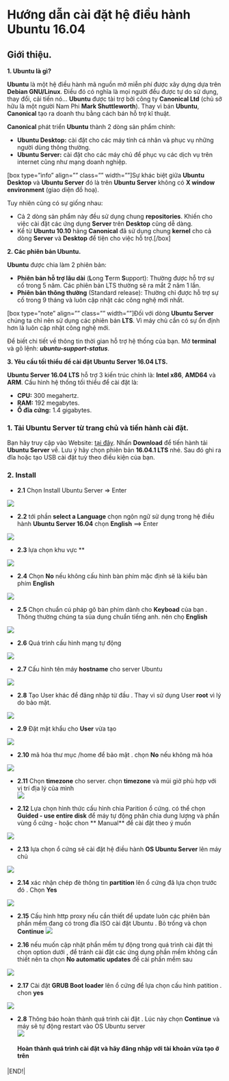 # Hướng dẫn cài đặt hệ điều hành Ubuntu 16.04


## Giới thiệu.

**1. Ubuntu là gì?**

**Ubuntu**  là một hệ điều hành mã nguồn mở miễn phí được xây dựng dựa trên  **Debian GNU/Linux**. Điều đó có nghĩa là mọi người đều được tự do sử dụng, thay đổi, cải tiến nó…  **Ubuntu**  được tài trợ bởi công ty **Canonical Ltd**  (chủ sở hữu là một người Nam Phi  **Mark Shuttleworth**). Thay vì bán  **Ubuntu**,  **Canonical**  tạo ra doanh thu bằng cách bán hỗ trợ kĩ thuật.

**Canonical**  phát triển  **Ubuntu**  thành 2 dòng sản phẩm chính:

-   **Ubuntu Desktop:**  cài đặt cho các máy tính cá nhân và phục vụ những người dùng thông thường.
-   **Ubuntu Server:**  cài đặt cho các máy chủ để phục vụ các dịch vụ trên internet cũng như mạng doanh nghiệp.

[box type=”info” align=”” class=”” width=””]Sự khác biệt giữa  **Ubuntu Desktop**  và  **Ubuntu Server**  đó là trên  **Ubuntu Server**  không có  **X window environment** (giao diện đồ hoạ).

Tuy nhiên cũng có sự giống nhau:

-   Cả 2 dòng sản phẩm này đều sử dụng chung  **repositories**. Khiến cho việc cài đặt các ứng dụng  **Server**  trên  **Desktop**  cũng dễ dàng.
-   Kể từ  **Ubuntu 10.10**  hãng  **Canonical**  đã sử dụng chung  **kernel**  cho cả dòng  **Server**  và  **Desktop**  để tiện cho việc hỗ trợ.[/box]

**2. Các phiên bản Ubuntu.**

**Ubuntu**  được chia làm 2 phiên bản:

-   **Phiên bản hỗ trợ lâu dài**  (**L**ong  **T**erm  **S**upport): Thường được hỗ trợ sự cố trong 5 năm. Các phiên bản LTS thường sẽ ra mắt 2 năm 1 lần.
-   **Phiên bản thông thường**  (Standard release): Thường chỉ được hỗ trợ sự cố trong 9 tháng và luôn cập nhật các công nghệ mới nhất.

[box type=”note” align=”” class=”” width=””]Đối với dòng  **Ubuntu Server**  chúng ta chỉ nên sử dụng các phiên bản  **LTS**. Vì máy chủ cần có sự ổn định hơn là luôn cập nhật công nghệ mới.

Để biết chi tiết về thông tin thời gian hỗ trợ hệ thống của bạn. Mở  **terminal**  và gõ lệnh:  _**ubuntu-support-status**_.

 **3. Yêu cầu tối thiểu để cài đặt Ubuntu Server 16.04 LTS.**

**Ubuntu Server 16.04 LTS**  hỗ trợ 3 kiến trúc chính là:  **Intel x86**,  **AMD64**  và **ARM**. Cấu hình hệ thống tối thiểu để cài đặt là:

-   **CPU:**  300 megahertz.
-   **RAM:**  192 megabytes.
-   **Ổ đĩa cứng:**  1.4 gigabytes.


### 1. Tải Ubuntu Server từ trang chủ và tiến hành cài đặt.

Bạn hãy truy cập vào Website: [tại đây](https://www.ubuntu.com/download/server). Nhấn  **Download**  để tiến hành tải  **Ubuntu Server**  về. Lưu ý hãy chọn phiên bản  **16.04.1 LTS**  nhé. Sau đó ghi ra đĩa hoặc tạo USB cài đặt tuỳ theo điều kiện của bạn.

### 2. Install

- **2.1**   Chọn Install Ubuntu Server => Enter

![](https://camo.githubusercontent.com/1c7225a93be5ee3cb3fcdfe384dea7f17ec7f3f0/68747470733a2f2f692e696d6775722e636f6d2f7739387a37574f2e706e67)

- **2.2** tới phần **select a Language** chọn ngôn ngữ sử dụng trong hệ điều hành **Ubuntu Server 16.04** chọn **English** ==> Enter 

![](https://camo.githubusercontent.com/b2aa1b8b4c5da050eab40f08f50aaddfc91410e8/68747470733a2f2f692e696d6775722e636f6d2f49664f7353586f2e706e67)

  - **2.3** lựa chọn khu vực **

![](https://camo.githubusercontent.com/56f11cbc637d8ad42c33b98398afcb17b46c17c5/68747470733a2f2f692e696d6775722e636f6d2f4173504345446d2e706e67)

-  **2.4**  Chọn **No** nếu không cấu hình bàn phím mặc định sẽ là kiểu bàn phím **English**

![](https://camo.githubusercontent.com/2d8085d3a70dc97eb89e86aab3f72b4ed20f4c16/68747470733a2f2f692e696d6775722e636f6d2f3148505576756e2e706e67)

- **2.5** Chọn chuẩn cú pháp gõ bàn phím dành cho  **Keyboad** của bạn . Thông thường chúng ta sủa dụng chuẩn tiếng anh. nên chọ **English**

![](https://camo.githubusercontent.com/29f4926fecbf721d10b881ff7cc1f9fd481e88c4/68747470733a2f2f692e696d6775722e636f6d2f344c79685865752e706e67)

-  **2.6** Quá trình cấu hình mạng tự động

![](https://camo.githubusercontent.com/ec207f83ac1d4508d9245216337c9f858d43abb0/68747470733a2f2f692e696d6775722e636f6d2f463334663857642e706e67)

-  **2.7** Cấu hình tên máy **hostname** cho server Ubuntu 

![](https://camo.githubusercontent.com/b18dfc224f7f631208e978a2052717b457f1009a/68747470733a2f2f692e696d6775722e636f6d2f414676314a4d732e706e67)

-   **2.8** Tạo User khác để đăng nhập từ đầu . Thay vì sử dụng User **root** vì lý do bảo mật. 

![](https://camo.githubusercontent.com/ab8287ff80126554d551b0f59a72c6f9253556d9/68747470733a2f2f692e696d6775722e636f6d2f5331385a6d616f2e706e67)

-  **2.9** Đặt mật khẩu cho **User** vừa tạo 

![](https://camo.githubusercontent.com/50c5bd9e4de25bf17e8cc78144a087c05c443437/68747470733a2f2f692e696d6775722e636f6d2f48336c6d476e672e706e67)

-   **2.10** mã hóa thư mục /home để bảo mật . chọn **No** nếu không mã hóa 

![](https://camo.githubusercontent.com/f1415cedeb80cc557c1f3518775cc36b78bd0f15/68747470733a2f2f692e696d6775722e636f6d2f71564e504c506d2e706e67)


-  **2.11** Chọn **timezone** cho server. chọn **timezone** và múi giờ phù hợp với vị trí địa lý của mình  
![](https://camo.githubusercontent.com/5177e6b7ce4969ee00887d178583d2b4c63ba6dd/68747470733a2f2f692e696d6775722e636f6d2f76596c4e6838712e706e67)

-   **2.12** Lựa chọn hình thức cấu hình chia Parition ổ cứng. có thể chọn **Guided - use entire disk** để máy tự động phân chia dung lượng và phần vùng ổ cứng
		- hoặc chon ** Manual** để cài đặt theo ý muốn 

![](https://camo.githubusercontent.com/65ba5e03e7c0a634ca05143cb7d55e848635e8ca/68747470733a2f2f692e696d6775722e636f6d2f747468586e4c742e706e67)

- **2.13** lựa chọn ổ cứng sẽ cài đặt hệ điều hành **OS Ubuntu Server** lên máy chủ  

![](https://camo.githubusercontent.com/564a90a169b38fc1fdd8bbe98d6837e2ffa75a88/68747470733a2f2f692e696d6775722e636f6d2f704534754365512e706e67)

-  **2.14** xác nhận chép đè thông tin **partition** lên ổ cứng đã lựa chọn trước đó . Chọn **Yes** 

![](https://camo.githubusercontent.com/4d57b8c0386d007c879a6bf20eb0b52e3c59d9a0/68747470733a2f2f692e696d6775722e636f6d2f4f74706c68685a2e706e67)

-   **2.15** Cấu hình http proxy nếu cần thiết để update luôn các phiên bản phần mềm đang có trong đĩa ISO  cài đặt Ubuntu . Bỏ trống và chọn **Continue** 
![](https://camo.githubusercontent.com/9e55e35931a0ba709322dd285bfc41c93ae56b44/68747470733a2f2f692e696d6775722e636f6d2f657a597161447a2e706e67)

-  **2.16** nếu muốn cập nhật phần mềm tự động trong quá trình cài đặt thì chọn option dưới , để tránh cài đặt các ứng dụng phần mềm không cần thiết nên ta chọn **No automatic updates** để cài phần mềm sau  

![](https://camo.githubusercontent.com/3dac841f44aada330c65291741e03ded90c4485f/68747470733a2f2f692e696d6775722e636f6d2f4647694a48656f2e706e67)

-  **2.17** Cài đặt **GRUB Boot loader** lên ổ cứng để lựa chọn cấu hình patition . chon **yes** 

![](https://camo.githubusercontent.com/dccb0036d24752649a2dc6f24aacdb650840ea3e/68747470733a2f2f692e696d6775722e636f6d2f7331536d704e502e706e67)

-   **2.8** Thông báo hoàn thành quá trình cài đặt . Lúc này chọn **Continue** và máy sẽ tự động restart vào OS Ubuntu server  
![](https://camo.githubusercontent.com/d5cbfb9b86cef31289e18eb7f33faee5bb249aa3/68747470733a2f2f692e696d6775722e636f6d2f35325448694c4a2e706e67)

    #### Hoàn thành quá trình cài đặt và hãy đăng nhập với tài khoản vừa tạo ở trên

|END!| 

<!--stackedit_data:
eyJoaXN0b3J5IjpbMTQxMTk1MDQwOSwxNzU2NDQzOTIzLC0xMT
QwOTg5ODc2LDg4NjY0NTgwMSwtNTAyNTU0MDksMTk1NjQ3MzY0
M119
-->